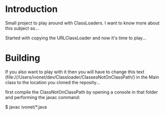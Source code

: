 # Introduction #

Small project to play around with ClassLoaders.
I want to know more about this subject so...

Started with copying the URLClassLoader and now it's time to play...


# Building #
If you also want to play with it then you will have to change this text
(file:///Users/ivonet/dev/Classloader/ClassesNotOnClassPath/)
in the Main class to the location you cloned the reposity...

first compile the ClassNotOnClassPath by opening a console in that folder
and performing the javac command:

$ javac ivonet/*.java
